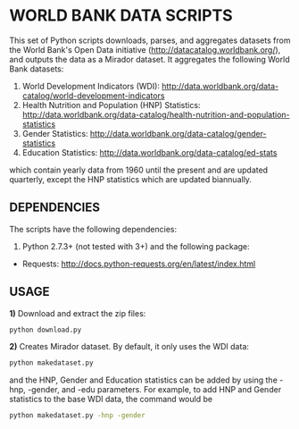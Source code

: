 # WORLD BANK DATA SCRIPTS 

This set of Python scripts downloads, parses, and aggregates datasets from the World Bank's Open 
Data initiative (http://datacatalog.worldbank.org/), and outputs the data as a Mirador dataset.
It aggregates the following World Bank datasets:

1. World Development Indicators (WDI): http://data.worldbank.org/data-catalog/world-development-indicators
2. Health Nutrition and Population (HNP) Statistics: http://data.worldbank.org/data-catalog/health-nutrition-and-population-statistics
3. Gender Statistics: http://data.worldbank.org/data-catalog/gender-statistics
4. Education Statistics: http://data.worldbank.org/data-catalog/ed-stats

which contain yearly data from 1960 until the present and are updated quarterly, except the 
HNP statistics which are updated biannually.

## DEPENDENCIES

The scripts have the following dependencies:

1. Python 2.7.3+ (not tested with 3+) and the following package:
  * Requests: http://docs.python-requests.org/en/latest/index.html 
  
## USAGE

**1)** Download and extract the zip files:

```bash
python download.py
```

**2)** Creates Mirador dataset. By default, it only uses the WDI data:

```bash
python makedataset.py
```

and the HNP, Gender and Education statistics can be added by using the -hnp, -gender, and -edu
parameters. For example, to add HNP and Gender statistics to the base WDI data, the command would be

```bash
python makedataset.py -hnp -gender
```